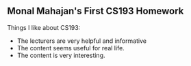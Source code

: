 ## Monal Mahajan's First CS193 Homework

Things I like about CS193:
* The lecturers are very helpful and informative
* The content seems useful for real life.
* The content is very interesting.
